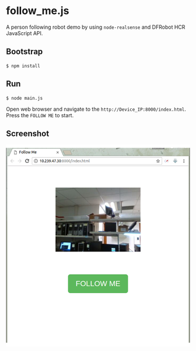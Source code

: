 # follow_me.js

A person following robot demo by using `node-realsense` and DFRobot HCR JavaScript API.

## Bootstrap
```
$ npm install
```

## Run

```
$ node main.js
```

Open web browser and navigate to the `http://Device_IP:8000/index.html`.
Press the `FOLLOW ME` to start.

## Screenshot
<img src="./img/screenshot.png" />